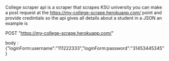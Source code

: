 College scraper api 
is a scraper that scrapes KSU university 
you can make a post request at the https://my-college-scrape.herokuapp.com/ point
and provide credintials so the api gives all details about a student in a JSON
an example is

POST "https://my-college-scrape.herokuapp.com/"

body :
{"loginForm:username":"111222333","loginForm:password":"31453445345"}
